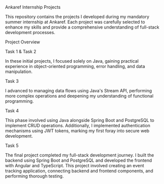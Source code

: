 Ankaref Internship Projects

This repository contains the projects I developed during my mandatory summer internship at Ankaref. Each project was carefully selected to enhance my skills and provide a comprehensive understanding of full-stack development processes.

Project Overview

Task 1 & Task 2

In these initial projects, I focused solely on Java, gaining practical experience in object-oriented programming, error handling, and data manipulation.

Task 3

I advanced to managing data flows using Java's Stream API, performing more complex operations and deepening my understanding of functional programming.

Task 4

This phase involved using Java alongside Spring Boot and PostgreSQL to implement CRUD operations. Additionally, I implemented authentication mechanisms using JWT tokens, marking my first foray into secure web development.

Task 5

The final project completed my full-stack development journey. I built the backend using Spring Boot and PostgreSQL and developed the frontend with Angular and TypeScript. This project involved creating an event tracking application, connecting backend and frontend components, and performing thorough testing.

